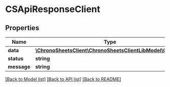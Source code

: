 # CSApiResponseClient

## Properties
Name | Type | Description | Notes
------------ | ------------- | ------------- | -------------
**data** | [**\ChronoSheetsClient\ChronoSheetsClientLibModel\CSClient**](CSClient.md) |  | [optional] 
**status** | **string** |  | [optional] 
**message** | **string** |  | [optional] 

[[Back to Model list]](../README.md#documentation-for-models) [[Back to API list]](../README.md#documentation-for-api-endpoints) [[Back to README]](../README.md)


